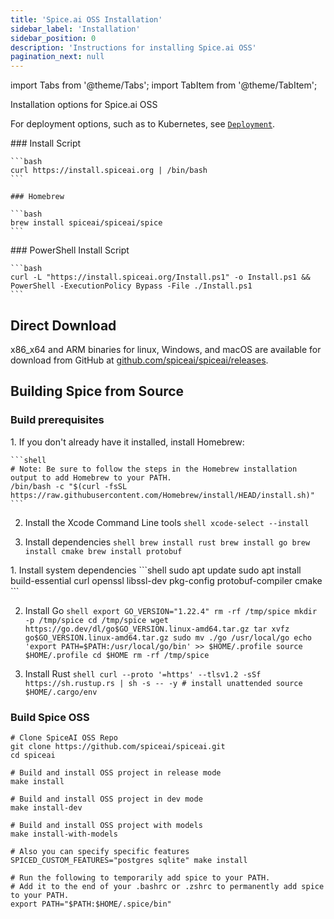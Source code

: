 ```yaml
---
title: 'Spice.ai OSS Installation'
sidebar_label: 'Installation'
sidebar_position: 0
description: 'Instructions for installing Spice.ai OSS'
pagination_next: null
---
```


import Tabs from '@theme/Tabs';
import TabItem from '@theme/TabItem';

Installation options for Spice.ai OSS

For deployment options, such as to Kubernetes, see [`Deployment`](./deployment/index.md).

<Tabs>
  <TabItem value="default" label="macOS, Linux, and WSL" default>
    ### Install Script

    ```bash
    curl https://install.spiceai.org | /bin/bash
    ```

    ### Homebrew

    ```bash
    brew install spiceai/spiceai/spice
    ```

  </TabItem>
  <TabItem value="windows" label="Windows" default>
    ### PowerShell Install Script

    ```bash
    curl -L "https://install.spiceai.org/Install.ps1" -o Install.ps1 && PowerShell -ExecutionPolicy Bypass -File ./Install.ps1
    ```

  </TabItem>
</Tabs>

## Direct Download

x86_x64 and ARM binaries for linux, Windows, and macOS are available for download from GitHub at [github.com/spiceai/spiceai/releases](https://github.com/spiceai/spiceai/releases).

## Building Spice from Source

### Build prerequisites

<Tabs>
  <TabItem value="default" label="macOS" default>
  1. If you don't already have it installed, install Homebrew:

    ```shell
    # Note: Be sure to follow the steps in the Homebrew installation output to add Homebrew to your PATH.
    /bin/bash -c "$(curl -fsSL https://raw.githubusercontent.com/Homebrew/install/HEAD/install.sh)"
    ```

  2. Install the Xcode Command Line tools
    ```shell
      xcode-select --install
    ```

  3. Install dependencies
    ```shell
    brew install rust
    brew install go
    brew install cmake
    brew install protobuf
    ```
  </TabItem>
  <TabItem value="linux" label="Linux (Ubuntu)">
  1. Install system dependencies
    ```shell
    sudo apt update
    sudo apt install build-essential curl openssl libssl-dev pkg-config protobuf-compiler cmake
    ```
  
  2. Install Go
    ```shell
    export GO_VERSION="1.22.4"
    rm -rf /tmp/spice
    mkdir -p /tmp/spice
    cd /tmp/spice
    wget https://go.dev/dl/go$GO_VERSION.linux-amd64.tar.gz
    tar xvfz go$GO_VERSION.linux-amd64.tar.gz
    sudo mv ./go /usr/local/go
    echo 'export PATH=$PATH:/usr/local/go/bin' >> $HOME/.profile
    source $HOME/.profile
    cd $HOME
    rm -rf /tmp/spice
    ```

  3. Install Rust
    ```shell
      curl --proto '=https' --tlsv1.2 -sSf https://sh.rustup.rs | sh -s -- -y # install unattended
      source $HOME/.cargo/env
    ```
  </TabItem>
</Tabs>

### Build Spice OSS

```shell
# Clone SpiceAI OSS Repo
git clone https://github.com/spiceai/spiceai.git
cd spiceai

# Build and install OSS project in release mode
make install

# Build and install OSS project in dev mode
make install-dev

# Build and install OSS project with models
make install-with-models

# Also you can specify specific features
SPICED_CUSTOM_FEATURES="postgres sqlite" make install

# Run the following to temporarily add spice to your PATH.
# Add it to the end of your .bashrc or .zshrc to permanently add spice to your PATH.
export PATH="$PATH:$HOME/.spice/bin"
```